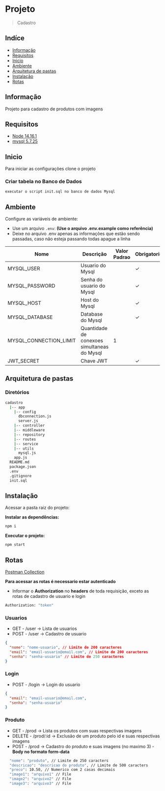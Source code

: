 # Projeto
> Cadastro

## Indíce
* [Informação](#informação)
* [Requisitos](#requisitos)
* [Inicio](#inicio)
* [Ambiente](#ambiente)
* [Arquitetura de pastas](#arquitetura-de-pastas)
* [Instalação](#instalação)
* [Rotas](#rotas)

## Informação
Projeto para cadastro de produtos com imagens

## Requisitos
* [Node 14.16.1](https://nodejs.org/en/)
* [mysql 5.7.25](https://www.mysql.com/)

## Inicio
Para iniciar as configurações clone o projeto

### Criar tabela no Banco de Dados
```sh
executar o script init.sql no banco de dados Mysql
```

## Ambiente
Configure as variáveis de ambiente:
* Use um arquivo `.env`: **(Use o arquivo .env.example como referência)**
* Deixe no arquivo .env apenas as informações que estão sendo passadas, caso não esteja passando todas apague a linha

| Nome                           | Descrição                                                     | Valor Padrao | Obrigatorio |
|--------------------------------|---------------------------------------------------------------|--------------|-------------|
| MYSQL_USER                     | Usuario do Mysql                                              |              | &check;     |
| MYSQL_PASSWORD                 | Senha do usuario do Mysql                                     |              | &check;     |
| MYSQL_HOST                     | Host do Mysql                                                 |              | &check;     |
| MYSQL_DATABASE                 | Database do Mysql                                             |              | &check;     |
| MYSQL_CONNECTION_LIMIT         | Quantidade de conexoes simultaneas do Mysql                   |      1       |             |
| JWT_SECRET                     | Chave JWT                                                     |              | &check;     |

## Arquitetura de pastas
### Diretórios
```bash
cadastro
  |-- app
    |-- config
      dbconnection.js
      server.js
    |-- controller
    |-- middleware
    |-- repository
    |-- routes
    |-- service
    |-- utils
      mysql.js
    app.js
  README.md
  package.json
  .env
  .gitignore
  init.sql	
```

## Instalação

Acessar a pasta raiz do projeto:

**Instalar as dependências:**

```sh
npm i
```

**Executar o projeto:**

```sh
npm start
```

## Rotas
[Postman Collection]()


**Para acessar as rotas é necessario estar autenticado**
* Informar o **Authorization** no **headers** de toda requisição, exceto as rotas de cadastro de usuario e login
```bash
Authorization: "token"
```

### Usuarios
* GET - /user -> Lista de usuarios
* POST - /user -> Cadastro de usuario
```json
{
  "nome": "nome-usuario", // Limite de 200 caracteres
  "email": "email-usuario@email.com", // Limite de 200 caracteres
  "senha": "senha-usuario" // Limite de 250 caracteres
}
```

### Login
* POST - /login -> Login do usuario
```json
{
  "email": "email-usuario@email.com",
  "senha": "senha-usuario"
}
```

### Produto
* GET - /prod -> Lista os produtos com suas respectivas imagens
* DELETE - /prod/:id -> Exclusão de um produto pelo id e suas respectivas imagens
* POST - /prod -> Cadastro do produto e suas imagens (no maximo 3) - **Body no formato form-data**
```bash
  "nome": "produto", // Limite de 250 caracters
  "descricao": "descricao do produto", // Limite de 500 caracters
  "preco": 10.50, // Numerico com 2 casas decimais
  "image1": "arquivo1" // File
  "image2": "arquivo2" // File
  "image3": "arquivo3" // File
```
